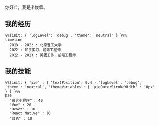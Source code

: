 <div style="display: flex;">
  <span>你好哇，我是李俊霖。</span>
</div>

## 我的经历

```mermaid
%%{init: { 'logLevel': 'debug', 'theme': 'neutral' } }%%
timeline
  2018 - 2022 : 北京理工大学
  2022 : 知乎实习，前端工程师
  2022 - 2023 : 美团工作，前端工程师
```

## 我的技能

```mermaid
%%{init: { 'pie' : { 'textPosition': 0.4 },'logLevel': 'debug', 'theme': 'neutral', 'themeVariables': { 'pieOuterStrokeWidth' : '0px' } } }%%
pie
  "微信小程序" : 40
  "Vue" : 20
  "React" : 10
  "React Native" : 10
  "其他" : 10
```
